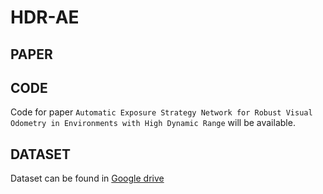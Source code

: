 # HDR-AE
## PAPER
## CODE
Code for paper `Automatic Exposure Strategy Network for Robust Visual Odometry in Environments with High Dynamic Range` will be available.
## DATASET
Dataset can be found in [Google drive](https://drive.google.com/drive/folders/1aTjSEuPMKvv19RZQatH6E0kyJoQeUn8I?usp=sharing)
